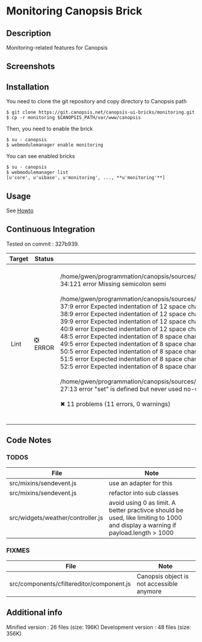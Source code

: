 # Monitoring Canopsis Brick

## Description

Monitoring-related features for Canopsis

## Screenshots



## Installation

You need to clone the git repository and copy directory to Canopsis path

    $ git clone https://git.canopsis.net/canopsis-ui-bricks/monitoring.git
    $ cp -r monitoring $CANOPSIS_PATH/var/www/canopsis

Then, you need to enable the brick

    $ su - canopsis
    $ webmodulemanager enable monitoring

You can see enabled bricks

    $ su - canopsis
    $ webmodulemanager list
    [u'core', u'uibase', u'monitoring', ..., **u'monitoring'**]

## Usage

See [Howto](https://git.canopsis.net/canopsis-ui-bricks/monitoring/blob/master/doc/index.rst)

## Continuous Integration

Tested on commit : 327b939.

| Target | Status | Log |
| ------ | ------ | --- |
| Lint   | :negative_squared_cross_mark: ERROR | <br>/home/gwen/programmation/canopsis/sources/webcore/src/canopsis/monitoring/src/forms/ack/controller.js<br>  34:121  error  Missing semicolon  semi<br><br>/home/gwen/programmation/canopsis/sources/webcore/src/canopsis/monitoring/src/helpers/criticity.js<br>  37:9  error  Expected indentation of 12 space characters but found 8  indent<br>  38:9  error  Expected indentation of 12 space characters but found 8  indent<br>  39:9  error  Expected indentation of 12 space characters but found 8  indent<br>  40:9  error  Expected indentation of 12 space characters but found 8  indent<br>  48:5  error  Expected indentation of 8 space characters but found 4   indent<br>  49:5  error  Expected indentation of 8 space characters but found 4   indent<br>  50:5  error  Expected indentation of 8 space characters but found 4   indent<br>  51:5  error  Expected indentation of 8 space characters but found 4   indent<br>  52:5  error  Expected indentation of 8 space characters but found 4   indent<br><br>/home/gwen/programmation/canopsis/sources/webcore/src/canopsis/monitoring/src/reopens/routes/application.js<br>  27:13  error  "set" is defined but never used  no-unused-vars<br><br>✖ 11 problems (11 errors, 0 warnings)<br><br> |

## Code Notes

### TODOS

| File   | Note   |
|--------|--------|
| src/mixins/sendevent.js | use an adapter for this |
| src/mixins/sendevent.js | refactor into sub classes |
| src/widgets/weather/controller.js | avoid using 0 as limit. A better practivce should be used, like limiting to 1000 and display a warning if payload.length > 1000 |


### FIXMES

| File   | Note   |
|--------|--------|
| src/components/cfiltereditor/component.js | Canopsis object is not accessible anymore |


## Additional info

Minified version : 26 files (size: 196K)
Development version : 48 files (size: 356K)
